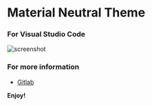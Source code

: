 # Material Neutral Theme
### For Visual Studio Code

![screenshot](https://gitlab.com/bernardodsanderson/material-neutral-theme/raw/master/screenshot.png)

### For more information
* [Gitlab](https://gitlab.com/bernardodsanderson/material-neutral-theme)

**Enjoy!**